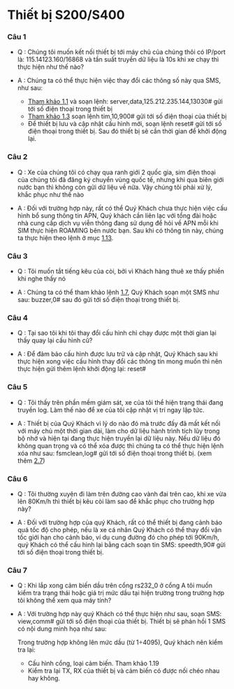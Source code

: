 # Thiết bị S200/S400

### Câu 1

* Q : Chúng tôi muốn kết nối thiết bị tới máy chủ của chúng thôi có IP/port là: 115.14123.160/16868 và tần suất truyền dữ liệu là 10s khi xe chạy thì thực hiện như thế nào?

* A : Chúng ta có thể thực hiện việc thay đổi các thông số này qua SMS, như sau:
    - [Tham khảo 1.1](vi/modules/integrated-devices/smc/s200/sms-command/#ip)  và soạn lệnh: server,data,125.212.235.144,13030# gửi tới số điện thoại trong thiết bị
    - [Tham khảo 1.3](vi/modules/integrated-devices/smc/s200/sms-command/#apn-roaming)  soạn lệnh tim,10,900# gửi tới số điện thoại của thiết bị
    -	Để thiết bị lưu và cập nhật cấu hình mới, soạn lệnh reset# gửi tới số điện thoại trong thiết bị. Sau đó thiết bị sẽ cần thời gian để khởi động lại.

### Câu 2

* Q : Xe của chúng tôi có chạy qua ranh giới 2 quốc gia, sim điện thoại của chúng tôi đã đăng ký chuyển vùng quốc tế, nhưng khi qua biên giới nước bạn thì không còn gửi dữ liệu về nữa. Vậy chúng tôi phải xử lý, khắc phục như thế nào

* A : Đối với trường hợp này, rất có thể Quý Khách chưa thực hiện việc cấu hình bổ sung thông tin APN, Quý khách cần liên lạc với tổng đài hoặc nhà cung cấp dịch vụ viễn thông đang sử dụng để hỏi về APN mỗi khi SIM thực hiện ROAMING bên nước bạn. Sau khi có thông tin này, chúng ta thực hiện theo lệnh ở mục [1.13](vi/modules/integrated-devices/smc/s200/sms-command/#ring).

### Câu 3

* Q : Tôi muốn tắt tiếng kêu của còi, bởi vì Khách hàng thuê xe thấy phiền khi nghe thấy nó

* A : Chúng ta có thể tham khảo lệnh [1.7](vi/modules/integrated-devices/smc/s200/sms-command/#bip), Quý Khách soạn một SMS như sau: buzzer,0# sau đó gửi tới số điện thoại trong thiết bị.

### Câu 4

* Q : Tại sao tôi khi tôi thay đổi cấu hình chỉ chạy được một thời gian lại thấy quay lại cấu hình cũ?

* A : Để đảm bảo cấu hình được lưu trữ và cập nhật, Quý Khách sau khi thực hiện xong việc cấu hình thay đổi các thông tin mong muốn thì nên thực hiện gửi thêm lệnh khởi động lại: reset#

### Câu 5

* Q : Tôi thấy trên phần mềm giám sát, xe của tôi thể hiện trạng thái đang truyền log. Làm thế nào để xe của tôi cập nhật vị trí ngay lập tức.

* A : Thiết bị của Quý Khách vì lý do nào đó mà trước đấy đã mất kết nối với máy chủ một thời gian dài, làm cho dữ liệu hành trình tích lũy trong bộ nhớ và hiện tại đang thực hiện truyền lại dữ liệu này. Nếu dữ liệu đó không quan trọng và có thể xóa được thì chúng ta có thể thực hiện lệnh xóa như sau: fsmclean,log# gửi tới số điện thoại trong thiết bị. (xem thêm [2.7](vi/modules/integrated-devices/smc/s200/sms-command/#log))

### Câu 6

* Q : Tôi thường xuyên đi làm trên đường cao vành đai trên cao, khi xe vừa lên 80Km/h thì thiết bị kêu còi làm sao để khắc phục cho trường hợp này?

* A : Đối với trường hợp của quý Khách, rất có thể thiết bị đang cảnh báo quá tốc độ cho phép, nếu là xe cá nhân Quý Khách có thể thay đổi vận tốc giới hạn cho cảnh báo, ví dụ cung đường đó cho phép tới 90Km/h, quý Khách có thể cấu hình lại bằng cách soạn tin SMS: speedth,90# gửi tới số điện thoại trong thiết bị.

### Câu 7

* Q : Khi lắp xong cảm biến dầu trên cổng rs232_0 ở cổng A tôi muốn kiểm tra trạng thái hoặc giá trị mức dầu tại hiện trường trong trường hợp tôi không thể xem qua máy tính?

* A : Với trường hợp này quý Khách có thể thực hiện như sau, soạn SMS: view,comm# gửi tới số điện thoại của thiết bị. Thiết bị sẽ phản hồi 1 SMS có nội dung minh họa như sau: 
 
    Trong trường hợp không lên mức dầu (từ 1÷4095), Quý khách nên kiểm tra lại:
    -	Cấu hình cổng, loại cảm biến. Tham khảo 1.19
    -	Kiểm tra lại TX, RX của thiết bị và cảm biến có được nối chéo nhau hay không.
